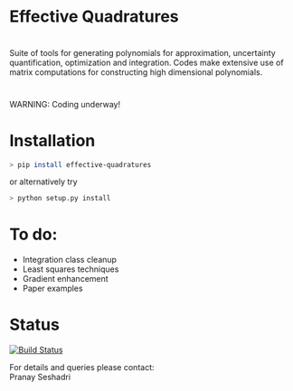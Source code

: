 # Effective Quadratures

# 

Suite of tools for generating polynomials for approximation, uncertainty quantification, optimization and integration. Codes make extensive use of matrix computations for constructing high dimensional polynomials.
#

WARNING: Coding underway!<br>

# Installation

```bash
> pip install effective-quadratures
```
or alternatively try
```bash
> python setup.py install
```

# To do:
- Integration class cleanup <br>
- Least squares techniques <br>
- Gradient enhancement<br>
- Paper examples <br>

# Status

[![Build Status](https://travis-ci.org/psesh/Effective-Quadratures.svg?branch=pranay-branch)](https://travis-ci.org/psesh/Effective-Quadratures/)


For details and queries please contact:<br>
Pranay Seshadri <br>
